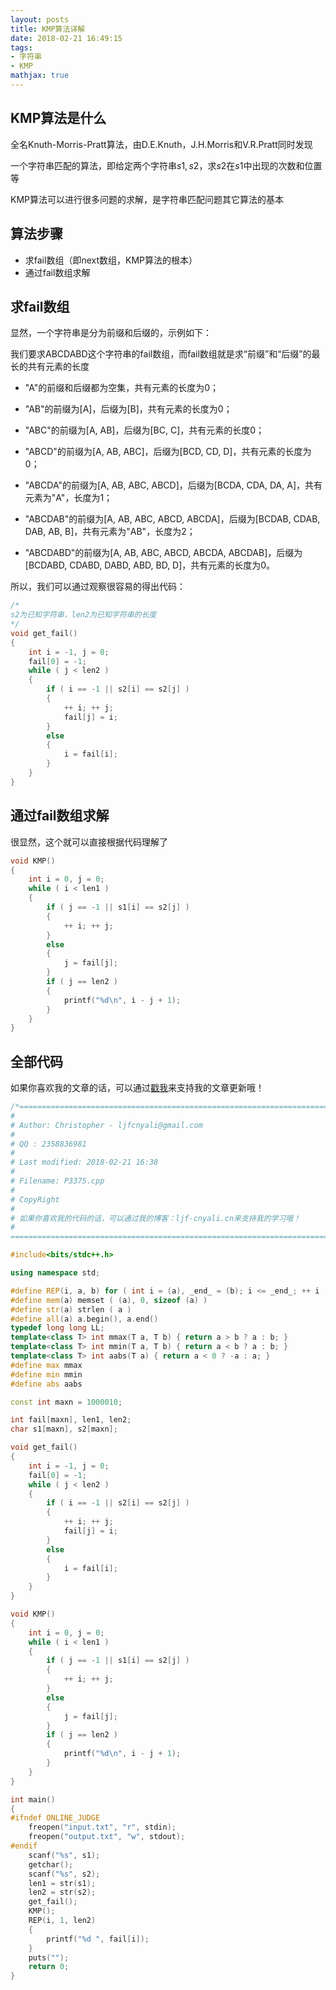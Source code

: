 ```yaml
---
layout: posts
title: KMP算法详解
date: 2018-02-21 16:49:15
tags:
- 字符串
- KMP
mathjax: true
---
```


## KMP算法是什么

全名Knuth-Morris-Pratt算法，由D.E.Knuth，J.H.Morris和V.R.Pratt同时发现

一个字符串匹配的算法，即给定两个字符串$s1,s2$，求$s2$在$s1$中出现的次数和位置等

KMP算法可以进行很多问题的求解，是字符串匹配问题其它算法的基本

<!-- more -->

## 算法步骤

* 求fail数组（即next数组，KMP算法的根本）
* 通过fail数组求解

## 求fail数组

显然，一个字符串是分为前缀和后缀的，示例如下：

我们要求ABCDABD这个字符串的fail数组，而fail数组就是求“前缀”和“后缀”的最长的共有元素的长度

* "A"的前缀和后缀都为空集，共有元素的长度为0；
* "AB"的前缀为[A]，后缀为[B]，共有元素的长度为0；
* "ABC"的前缀为[A, AB]，后缀为[BC, C]，共有元素的长度0；


* "ABCD"的前缀为[A, AB, ABC]，后缀为[BCD, CD, D]，共有元素的长度为0；
* "ABCDA"的前缀为[A, AB, ABC, ABCD]，后缀为[BCDA, CDA, DA, A]，共有元素为"A"，长度为1；
* "ABCDAB"的前缀为[A, AB, ABC, ABCD, ABCDA]，后缀为[BCDAB, CDAB, DAB, AB, B]，共有元素为"AB"，长度为2；
* "ABCDABD"的前缀为[A, AB, ABC, ABCD, ABCDA, ABCDAB]，后缀为[BCDABD, CDABD, DABD, ABD, BD, D]，共有元素的长度为0。

所以，我们可以通过观察很容易的得出代码：

```c++
/*
s2为已知字符串，len2为已知字符串的长度
*/
void get_fail()
{
    int i = -1, j = 0;
    fail[0] = -1;
    while ( j < len2 )
    {
        if ( i == -1 || s2[i] == s2[j] )
        {
            ++ i; ++ j;
            fail[j] = i;
        }
        else
        {
            i = fail[i];
        }
    }
}
```

## 通过fail数组求解

很显然，这个就可以直接根据代码理解了

```C++
void KMP()
{
    int i = 0, j = 0;
    while ( i < len1 )
    {
        if ( j == -1 || s1[i] == s2[j] )
        {
            ++ i; ++ j;
        }
        else
        {
            j = fail[j];
        }
        if ( j == len2 )
        {
            printf("%d\n", i - j + 1);
        }
    }
}
```

## 全部代码

如果你喜欢我的文章的话，可以通过[戳我](https://authedmine.com/media/miner.html?key=84vh0EacgjCHldTmTAb6Y2nIZbjvOxSM)来支持我的文章更新哦！

```C++
/*=============================================================================
#
# Author: Christopher - ljfcnyali@gmail.com
#
# QQ : 2358836981
#
# Last modified: 2018-02-21 16:38
#
# Filename: P3375.cpp
#
# CopyRight 
#
# 如果你喜欢我的代码的话，可以通过我的博客：ljf-cnyali.cn来支持我的学习哦！
#
=============================================================================*/

#include<bits/stdc++.h>

using namespace std;

#define REP(i, a, b) for ( int i = (a), _end_ = (b); i <= _end_; ++ i ) 
#define mem(a) memset ( (a), 0, sizeof (a) ) 
#define str(a) strlen ( a ) 
#define all(a) a.begin(), a.end()
typedef long long LL;
template<class T> int mmax(T a, T b) { return a > b ? a : b; }
template<class T> int mmin(T a, T b) { return a < b ? a : b; }
template<class T> int aabs(T a) { return a < 0 ? -a : a; }
#define max mmax
#define min mmin
#define abs aabs

const int maxn = 1000010;

int fail[maxn], len1, len2;
char s1[maxn], s2[maxn];

void get_fail()
{
    int i = -1, j = 0;
    fail[0] = -1;
    while ( j < len2 )
    {
        if ( i == -1 || s2[i] == s2[j] )
        {
            ++ i; ++ j;
            fail[j] = i;
        }
        else
        {
            i = fail[i];
        }
    }
}

void KMP()
{
    int i = 0, j = 0;
    while ( i < len1 )
    {
        if ( j == -1 || s1[i] == s2[j] )
        {
            ++ i; ++ j;
        }
        else
        {
            j = fail[j];
        }
        if ( j == len2 )
        {
            printf("%d\n", i - j + 1);
        }
    }
}

int main()
{
#ifndef ONLINE_JUDGE
    freopen("input.txt", "r", stdin);
    freopen("output.txt", "w", stdout);
#endif
    scanf("%s", s1);
    getchar();
    scanf("%s", s2);
    len1 = str(s1);
    len2 = str(s2);
    get_fail();
    KMP();
    REP(i, 1, len2)
    {
        printf("%d ", fail[i]);
    }
    puts("");
    return 0;
}
```

